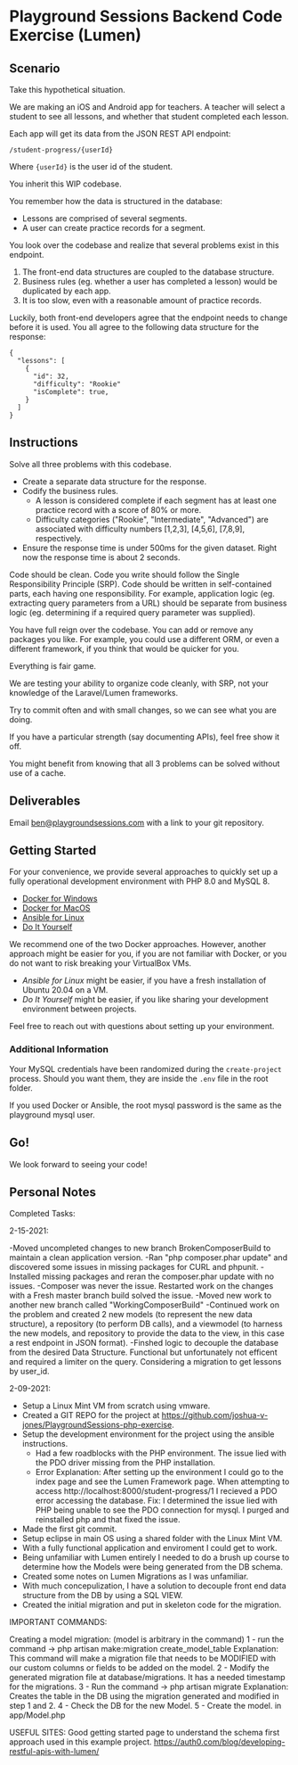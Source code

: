 # Playground Sessions Backend Code Exercise (Lumen)

## Scenario
Take this hypothetical situation.

We are making an iOS and Android app for teachers.
A teacher will select a student to see all lessons, and whether that student completed each lesson.

Each app will get its data from the JSON REST API endpoint:

```
/student-progress/{userId}
```

Where `{userId}` is the user id of the student.

You inherit this WIP codebase.

You remember how the data is structured in the database:
- Lessons are comprised of several segments.
- A user can create practice records for a segment.

You look over the codebase and realize that several problems exist in this endpoint.
1. The front-end data structures are coupled to the database structure.
1. Business rules (eg. whether a user has completed a lesson) would be duplicated by each app.
1. It is too slow, even with a reasonable amount of practice records.

Luckily, both front-end developers agree that the endpoint needs to change before it is used.
You all agree to the following data structure for the response:

```
{
  "lessons": [
    {
      "id": 32,
      "difficulty": "Rookie"
      "isComplete": true,
    }
  ]
}
```

## Instructions

Solve all three problems with this codebase.

- Create a separate data structure for the response.
- Codify the business rules.
  - A lesson is considered complete if each segment has at least one practice record with a score of 80% or more.
  - Difficulty categories ("Rookie", "Intermediate", "Advanced") are associated with difficulty numbers
    [1,2,3], [4,5,6], [7,8,9], respectively.
- Ensure the response time is under 500ms for the given dataset.  Right now the response time is about 2 seconds.

Code should be clean.
Code you write should follow the Single Responsibility Principle (SRP).
Code should be written in self-contained parts, each having one responsibility.
For example, application logic (eg. extracting query parameters from a URL)
should be separate from business logic (eg. determining if a required query parameter was supplied).

You have full reign over the codebase. You can add or remove any packages you like. 
For example, you could use a different ORM, or even a different framework, if you think that would be quicker for you.

Everything is fair game.

We are testing your ability to organize code cleanly, with SRP, not your knowledge of the Laravel/Lumen frameworks.

Try to commit often and with small changes, so we can see what you are doing.

If you have a particular strength (say documenting APIs), feel free show it off.

You might benefit from knowing that all 3 problems can be solved without use of a cache.

## Deliverables

Email ben@playgroundsessions.com with a link to your git repository.

## Getting Started

For your convenience,
we provide several approaches to quickly set up a fully operational development environment
with PHP 8.0 and MySQL 8.
- [Docker for Windows](readme/docker-windows.md)
- [Docker for MacOS](readme/docker-macos.md)
- [Ansible for Linux](readme/ansible-linux.md)
- [Do It Yourself](readme/diy.md)

We recommend one of the two Docker approaches.
However, another approach might be easier for you, if you are not familiar with Docker,
or you do not want to risk breaking your VirtualBox VMs.
- *Ansible for Linux* might be easier, if you have a fresh installation of Ubuntu 20.04 on a VM.
- *Do It Yourself* might be easier, if you like sharing your development environment between projects.

Feel free to reach out with questions about setting up your environment.

### Additional Information

Your MySQL credentials have been randomized during the `create-project` process.  Should you want them, 
they are inside the `.env` file in the root folder.

If you used Docker or Ansible, the root mysql password is the same as the playground mysql user. 

## Go!

We look forward to seeing your code! 

Personal Notes
----------------------------------------

Completed Tasks:

2-15-2021:

-Moved uncompleted changes to new branch BrokenComposerBuild to maintain a clean application version.
-Ran "php composer.phar update" and discovered some issues in missing packages for CURL and phpunit.
-Installed missing packages and reran the composer.phar update with no issues. 
-Composer was never the issue. Restarted work on the changes with a Fresh master branch build solved the issue.
-Moved new work to another new branch called "WorkingComposerBuild"
-Continued work on the problem and created 2 new models (to represent the new data structure), a repository (to perform DB calls), and a viewmodel (to harness the new models, and repository to provide the data to the view, in this case a rest endpoint in JSON format). 
-Finshed logic to decouple the database from the desired Data Structure. Functional but unfortunately not efficent and required a limiter on the query. Considering a migration to get lessons by user_id.

2-09-2021:
- Setup a Linux Mint VM from scratch using vmware.
- Created a GIT REPO for the project at https://github.com/joshua-v-jones/PlaygroundSessions-php-exercise.
- Setup the development environment for the project using the ansible instructions.
	- Had a few roadblocks with the PHP environment. The issue lied with the PDO driver missing from the PHP installation.
	- Error 
		Explanation: After setting up the environment I could go to the index page and see the Lumen Framework page. When attempting to access http://localhost:8000/student-progress/1 I recieved a PDO error accessing the database. 
		Fix: I determined the issue lied with PHP being unable to see the PDO connection for mysql. I purged and reinstalled php and that fixed the issue.
- Made the first git commit.
- Setup eclipse in main OS using a shared folder with the Linux Mint VM.
- With a fully functional application and enviroment I could get to work.
- Being unfamiliar with Lumen entirely I needed to do a brush up course to determine how the Models were being generated from the DB schema.
- Created some notes on Lumen Migrations as I was unfamiliar.
- With much concepulization, I have a solution to decouple front end data structure from the DB by using a SQL VIEW. 
- Created the initial migration and put in skeleton code for the migration. 

IMPORTANT COMMANDS:

Creating a model migration:
(model is arbitrary in the command)
1 - run the command -> php artisan make:migration create_model_table 
	Explanation:
		This command will make a migration file that needs to be MODIFIED with our custom columns or fields to be added on the model.
2 - Modify the generated migration file at database/migrations. It has a needed timestamp for the migrations.
3 - Run the command -> php artisan migrate
	Explanation: 
		Creates the table in the DB using the migration generated and modified in step 1 and 2.
4 - Check the DB for the new Model.
5 - Create the model. in app/Model.php


USEFUL SITES:
Good getting started page to understand the schema first approach used in this example project.
https://auth0.com/blog/developing-restful-apis-with-lumen/


